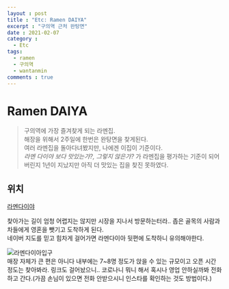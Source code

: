 ```yaml
---
layout : post
title : "Etc: Ramen DAIYA"
excerpt : "구의역 근처 완탕면"
date : 2021-02-07
category :
  - Etc
tags:
  - ramen
  - 구의역
  - wantanmin
comments : true
---
```


# Ramen DAIYA
> 구의역에 가장 즐겨찾게 되는 라멘집.   
해장을 위해서 2주일에 한번은 완탕면을 찾게된다.   
여러 라멘집을 돌아다녀봤지만, 나에겐 이집이 기준이다.   
*라멘 다이야 보다 맛있는가?, 그렇지 않은가?* 가 라멘집을 평가하는 기준이 되어버린지 1년이 지났지만 아직 더 맛있는 집을 찾진 못하였다.

## 위치
[라멘다이야](https://search.naver.com/search.naver?sm=tab_hty.top&where=nexearch&query=%EA%B5%AC%EC%9D%98%EC%97%AD+%EB%9D%BC%EB%A9%98%EB%8B%A4%EC%9D%B4%EC%95%BC&oquery=%EA%B5%AC%EC%9D%98%EC%97%AD+%EB%9D%BC%EB%A9%98%EB%8B%A4%EC%9D%B4%EC%95%BC&tqi=ht%2BdslprvTVsscKdGFsssssss5o-343409)

찾아가는 길이 엄청 어렵지는 않지만 시장을 지나서 방문하는터라.. 좁은 골목의 사람과 차들에게 영혼을 뺏기고 도착하게 된다.  
네이버 지도를 믿고 힘차게 걸어가면 라멘다이아 뒷편에 도착하니 유의해야한다.

![라멘다이아입구](//imgur.com/a/lHB8jB0)   
매장 자체가 큰 편은 아니다 내부에는 7~8명 정도가 앉을 수 있는 규모이고 오픈 시간 정도는 찾아봐라. 링크도 걸어놨으니.. 코로나니 뭐니 해서 혹시나 영업 안하실까봐 전화하고 간다.(가끔 손님이 있으면 전화 안받으시니 인스타를 확인하는 것도 방법이다.)

<blockquote class="imgur-embed-pub" lang="en" data-id="a/lHB8jB0" data-context="false" ><a href="//imgur.com/a/lHB8jB0"></a></blockquote><script async src="//s.imgur.com/min/embed.js" charset="utf-8"></script>